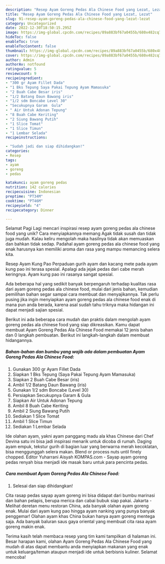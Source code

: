 ```yaml
---
description: "Resep Ayam Goreng Pedas Ala Chinese Food yang Lezat, Lezat"
title: "Resep Ayam Goreng Pedas Ala Chinese Food yang Lezat, Lezat"
slug: 91-resep-ayam-goreng-pedas-ala-chinese-food-yang-lezat-lezat
category: Uncategorized
date: 2022-12-30T18:50:15.295Z
image: https://img-global.cpcdn.com/recipes/89a883bf67a0455b/680x482cq70/ayam-goreng-pedas-ala-chinese-food-foto-resep-utama.jpg
hideToc: false
enableToc: true
enableTocContent: false
thumbnail: https://img-global.cpcdn.com/recipes/89a883bf67a0455b/680x482cq70/ayam-goreng-pedas-ala-chinese-food-foto-resep-utama.jpg
cover: https://img-global.cpcdn.com/recipes/89a883bf67a0455b/680x482cq70/ayam-goreng-pedas-ala-chinese-food-foto-resep-utama.jpg
author: Admin
authorAv: notfound
ratingvalue: 5
reviewcount: 9
recipeingredient:
- "300 gr Ayam Fillet Dada"
- "1 Bks Tepung Saya Pakai Tepung Ayam Mamasuka"
- "2 Buah Cabe Besar iris"
- "1/2 Batang Daun Bawang iris"
- "1/2 sdm Boncabe Level 30"
- "Secukupnya Garam  Gula"
- " Air Untuk Adonan Tepung"
- "8 Buah Cabe Keriting"
- "2 Siung Bawang Putih"
- "1 Slice Tomat"
- "1 Slice Timun"
- "1 Lembar Selada"
recipeinstructions:

- "Sudah jadi dan siap dihidangkan!"
categories:
- Resep
tags:
- ayam
- goreng
- pedas

katakunci: ayam goreng pedas 
nutrition: 142 calories
recipecuisine: Indonesian
preptime: "PT34M"
cooktime: "PT46M"
recipeyield: "4"
recipecategory: Dinner

---
```



Selamat Pagi Lagi mencari inspirasi resep ayam goreng pedas ala chinese food yang unik? Cara menyiapkannya memang Agak tidak susah dan tidak juga mudah. Kalau keliru mengolah maka hasilnya tidak akan memuaskan dan bahkan tidak sedap. Padahal ayam goreng pedas ala chinese food yang enak harusnya kan memiliki aroma dan rasa yang mampu memancing selera kita.


Resep Ayam Kung Pao Perpaduan gurih ayam dan kacang mete pada ayam kung pao ini terasa spesial. Apalagi ada jejak pedas dari cabe merah keringnya. Ayam kung pao ini rasanya sangat spesial.

Ada beberapa hal yang sedikit banyak berpengaruh terhadap kualitas rasa dari ayam goreng pedas ala chinese food, mulai dari jenis bahan, kemudian pemilihan bahan segar sampai cara membuat dan menyajikannya. Tak perlu pusing jika ingin menyiapkan ayam goreng pedas ala chinese food enak di mana pun anda berada, karena asal sudah tahu triknya maka hidangan ini dapat menjadi sajian spesial.


Berikut ini ada beberapa cara mudah dan praktis dalam mengolah ayam goreng pedas ala chinese food yang siap dikreasikan. Kamu dapat membuat Ayam Goreng Pedas Ala Chinese Food memakai 12 jenis bahan dan 0 langkah pembuatan. Berikut ini langkah-langkah dalam membuat hidangannya.

<!--inarticleads1-->

##### Bahan-bahan dan bumbu yang wajib ada dalam pembuatan Ayam Goreng Pedas Ala Chinese Food:

1. Gunakan 300 gr Ayam Fillet Dada
1. Siapkan 1 Bks Tepung (Saya Pakai Tepung Ayam Mamasuka)
1. Siapkan 2 Buah Cabe Besar (iris)
1. Ambil 1/2 Batang Daun Bawang (iris)
1. Gunakan 1/2 sdm Boncabe (Level 30)
1. Persiapkan Secukupnya Garam &amp; Gula
1. Siapkan  Air Untuk Adonan Tepung
1. Ambil 8 Buah Cabe Keriting
1. Ambil 2 Siung Bawang Putih
1. Sediakan 1 Slice Tomat
1. Ambil 1 Slice Timun
1. Sediakan 1 Lembar Selada


Ide olahan ayam, yakni ayam panggang madu ala khas Chinese dari Chef Devina satu ini bisa jadi inspirasi menarik untuk dicoba di rumah. Daging ayam empuk, tekstur gurih di bagian luar yang berwarna merah kecoklatan, bisa menggunggah selera makan. Blend or process nuts until finely chopped. Editor Yuharrani Aisyah KOMPAS.com - Sayap ayam goreng pedas renyah bisa menjadi ide masak baru untuk para pencinta pedas. 

<!--inarticleads2-->

##### Cara membuat Ayam Goreng Pedas Ala Chinese Food:


1. Selesai dan siap dihidangkan!

Cita rasap pedas sayap ayam goreng ini bisa didapat dari bumbu marinasi dan bahan pelapis, berupa merica dan cabai bubuk siap pakai. Jakarta - Melihat deretan menu restoran China, ada banyak olahan ayam goreng enak. Mulai dari ayam kung pao hingga ayam nanking yang punya banyak penggemar! Olahan ayam khas China bukan hanya ayam goreng mentega saja. Ada banyak baluran saus gaya oriental yang membuat cita rasa ayam goreng makin enak. 

Terima kasih telah membaca resep yang tim kami tampilkan di halaman ini. Besar harapan kami, olahan Ayam Goreng Pedas Ala Chinese Food yang mudah di atas dapat membantu anda menyiapkan makanan yang enak untuk keluarga/teman ataupun menjadi ide untuk berbisnis kuliner. Selamat mencoba!
